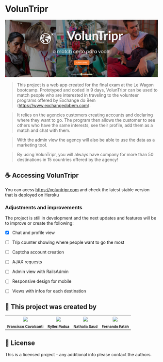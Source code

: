 # VolunTripr

<img src="https://raw.githubusercontent.com/ryllerpadua/triper/master/app/assets/images/voluntrpr.png">

> This project is a web app created for the final exam at the Le Wagon bootcamp. Prototyped and coded in 9 days, VolunTripr can be used to match people who are interested in traveling to the volunteer programs offered by Exchange do Bem (https://www.exchangedobem.com).

> It relies on the agencies customers creating accounts and declaring where they want to go. The program then allows the customer to see others who have the same interests, see their profile, add them as a match and chat with them.

> With the admin view the agency will also be able to use the data as a marketing tool. 

> By using VolunTripr, you will always have company for more than 50 destinations in 15 countries offered by the agency!

## ☕ Accessing VolunTripr

You can acess https://voluntripr.com and check the latest stable version that is deployed on Heroku

### Adjustments and improvements

The project is still in development and the next updates and features will be to improve or create the following:

- [x] Chat and profile view
- [ ] Trip counter showing where people want to go the most
- [ ] Captcha account creation
- [ ] AJAX requests
- [ ] Admin view with RailsAdmin
- [ ] Responsive design for mobile
- [ ] Views with infos for each destination



## 🤝 This project was created by

<table>
  <tr>
    <td align="center">
      <a href="https://github.com/frcavalcanti">
        <img src="https://avatars.githubusercontent.com/u/102861632?v=4" width="100px;"/><br>
        <sub>
          <b>Francisco Cavalcanti</b>
        </sub>
      </a>
    </td>
    <td align="center">
      <a href="https://github.com/ryllerpadua">
        <img src="https://avatars.githubusercontent.com/u/103278749?v=4" width="100px;"/><br>
        <sub>
          <b>Ryller Padua</b>
        </sub>
      </a>
    </td>
    <td align="center">
      <a href="https://github.com/nathsaud">
        <img src="https://avatars.githubusercontent.com/u/102966528?v=4" width="100px;"/><br>
        <sub>
          <b>Nathalia Saud</b>
        </sub>
      </a>
    </td>
     <td align="center">
      <a href="https://github.com/FernandoFatah">
        <img src="https://avatars.githubusercontent.com/u/100112740?v=4" width="100px;"/><br>
        <sub>
          <b>Fernando Fatah</b>
        </sub>
      </a>
    </td>
  </tr>
</table>


## 📝 License

This is a licensed project - any additional info please contact the authors.
